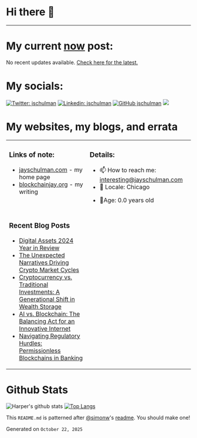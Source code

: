 # Hi there 👋

<!-- bio starts -->


---

# My current [now](https://blockchainjay.org/now) post:

<!-- now starts -->
No recent updates available. [Check here for the latest.](https://jayschulman.com/)
<!-- now ends -->

# My socials:

<!-- social starts -->
[![Twitter: jschulman](https://img.shields.io/twitter/follow/jschulman?style=social)](https://twitter.com/jschulman)
[![Linkedin: jschulman](https://img.shields.io/badge/-jschulman-blue?style=flat&logo=Linkedin&logoColor=white&link=https://www.linkedin.com/in/jschulman/)](https://www.linkedin.com/in/jschulman/)
[![GitHub jschulman](https://img.shields.io/github/followers/jschulman?label=follow&style=social)](https://github.com/jschulman)
[![](https://img.shields.io/github/stars/jschulman?style=social)](https://github.com/jschulman)

<!-- social ends -->

# My websites, my blogs, and errata

<table><tr><td valign="top">

### Links of note:

<!-- links starts -->
- [jayschulman.com](http://jayschulman.com) - my home page
- [blockchainjay.org](http://blockchainjay.org) - my writing



<!-- links ends -->

</td><td valign="top">

### Details:

<!-- details starts -->
- 📫 How to reach me: [interesting@jayschulman.com](mailto:interesting@jayschulman.com)
- 📍 Locale: Chicago
<!-- age starts -->
- 👨Age: 0.0 years old
<!-- age ends -->

<!-- details ends -->

</td></tr><tr><td valign="top">

### Recent Blog Posts

<!-- blog starts -->
* [Digital Assets 2024 Year in Review](https://blockchainjay.org/posts/digital-assets-2024-year-in-review)
* [The Unexpected Narratives Driving Crypto Market Cycles](https://blockchainjay.org/posts/unexpected-narratives-driving-crypto-market-cycles)
* [Cryptocurrency vs. Traditional Investments: A Generational Shift in Wealth Storage](https://blockchainjay.org/posts/cryptocurrency-vs-traditional-investments-a-generational-shift-in-wealth-storage)
* [AI vs. Blockchain: The Balancing Act for an Innovative Internet](https://blockchainjay.org/posts/ai-vs-blockchain-the-balancing-act-for-an-innovative-internet)
* [Navigating Regulatory Hurdles: Permissionless Blockchains in Banking](https://blockchainjay.org/posts/navigating-regulatory-hurdles-the-case-for-permissionless-blockchains-in-banking)
<!-- blog ends -->

</td><td valign="top">

</td></tr></table>

# Github Stats

<!-- github_stats starts -->
![Harper's github stats](https://github-readme-stats.vercel.app/api?username=jschulman&show_icons=&private_count=true)
[![Top Langs](https://github-readme-stats.vercel.app/api/top-langs/?username=jschulman&layout=compact)]()

<!-- github_stats ends -->

This `README.md` is patterned after [@simonw](https://twitter.com/simonw)'s [readme](https://simonwillison.net/2020/Jul/10/self-updating-profile-readme/). You should make one!

<!-- date starts -->
Generated on `October 22, 2025`
<!-- date ends -->
